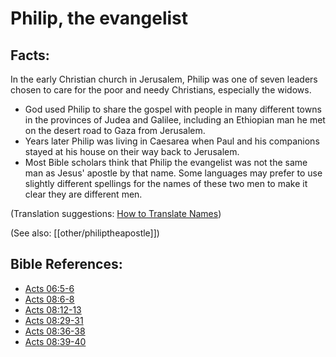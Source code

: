 # Philip, the evangelist #

## Facts: ##

In the early Christian church in Jerusalem, Philip was one of seven leaders chosen to care for the poor and needy Christians, especially the widows.

* God used Philip to share the gospel with people in many different towns in the provinces of Judea and Galilee, including an Ethiopian man he met on the desert road to Gaza from Jerusalem.
* Years later Philip was living in Caesarea when Paul and his companions stayed at his house on their way back to Jerusalem.
* Most Bible scholars think that Philip the evangelist was not the same man as Jesus' apostle by that name. Some languages may prefer to use slightly different spellings for the names of these two men to make it clear they are different men.

(Translation suggestions: [How to Translate Names](en/ta-vol1/translate/man/translate-names))

(See also: [[other/philiptheapostle]])

## Bible References: ##

* [Acts 06:5-6](en/tn/act/help/06/05)
* [Acts 08:6-8](en/tn/act/help/08/06)
* [Acts 08:12-13](en/tn/act/help/08/12)
* [Acts 08:29-31](en/tn/act/help/08/29)
* [Acts 08:36-38](en/tn/act/help/08/36)
* [Acts 08:39-40](en/tn/act/help/08/39)